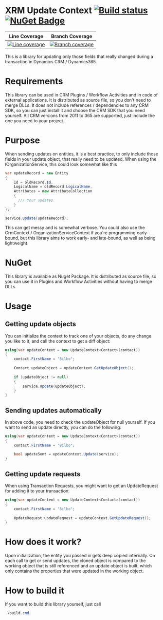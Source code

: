 # XRM Update Context [![Build status](https://ci.appveyor.com/api/projects/status/bs2xbv46i34dsw8c?svg=true)](https://ci.appveyor.com/project/DigitalFlow/xrm-update-context) [![NuGet Badge](https://buildstats.info/nuget/Xrm.Oss.UpdateContext.Sources)](https://www.nuget.org/packages/Xrm.Oss.UpdateContext.Sources)
|Line Coverage|Branch Coverage|
|-----|-----------------|
|[![Line coverage](https://cdn.rawgit.com/digitalflow/xrm-update-context/master/reports/badge_linecoverage.svg)](https://cdn.rawgit.com/digitalflow/xrm-update-context/master/reports/index.htm)|[![Branch coverage](https://cdn.rawgit.com/digitalflow/xrm-update-context/master/reports/badge_branchcoverage.svg)](https://cdn.rawgit.com/digitalflow/xrm-update-context/master/reports/index.htm)|

This is a library for updating only those fields that really changed during a transaction in Dynamics CRM / Dynamics365.

# Requirements
This library can be used in CRM Plugins / Workflow Activities and in code of external applications. It is distributed as source file, so you don't need to merge DLLs.
It does not include references / dependencies to any CRM SDK, so you can just install it and choose the CRM SDK that you need yourself.
All CRM versions from 2011 to 365 are supported, just include the one you need to your project.

# Purpose
When sending updates on entities, it is a best practice, to only include those fields in your update object, that really need to be updated.
When using the IOrganizationService, this could look somewhat like this

```C#
var updateRecord = new Entity
{
    Id = oldRecord.Id,
    LogicalName = oldRecord.LogicalName,
    Attributes = new AttributeCollection
    {
      /// Your updates
    }
};

service.Update(updateRecord);
```

This can get messy and is somewhat verbose. You could also use the CrmContext / OrganizationServiceContext if you're programming early-bound, but this library aims to work early- and late-bound, as well as being lightweight.

# NuGet
This library is available as Nuget Package. It is distributed as source file, so you can use it in Plugins and Workflow Activities without having to merge DLLs.

# Usage
## Getting update objects
You can initialize the context to track one of your objects, do any change you like to it, and call the context to get a diff object:

```C#
using(var updateContext = new UpdateContext<Contact>(contact))
{
    contact.FirstName = "Bilbo";
    
    Contact updateObject = updateContext.GetUpdateObject();
    
    if (updateObject != null)
    {
        service.Update(updateObject);
    }
}
```

## Sending updates automatically
In above code, you need to check the updateObject for null yourself. If you want to send an update directly, you can do the following:

```C#
using(var updateContext = new UpdateContext<Contact>(contact))
{
    contact.FirstName = "Bilbo";
    
    bool updateSent = updateContext.Update(service);
}
```

## Getting update requests
When using Transaction Requests, you might want to get an UpdateRequest for adding it to your transaction:

```C#
using(var updateContext = new UpdateContext<Contact>(contact))
{
    contact.FirstName = "Bilbo";
    
    UpdateRequest updateRequest = updateContext.GetUpdateRequest();
}
```

# How does it work?
Upon initialization, the entity you passed in gets deep copied internally.
On each call to get or send updates, the cloned object is compared to the working object that is still referenced and an update object is built, which only contains the properties that were updated in the working object.

# How to build it
If you want to build this library yourself, just call 

```PowerShell
.\build.cmd
```
